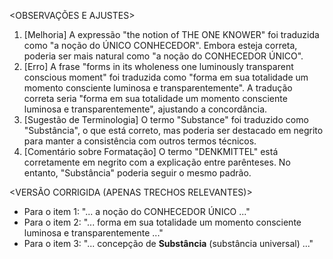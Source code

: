 <OBSERVAÇÕES E AJUSTES>
1. [Melhoria] A expressão "the notion of THE ONE KNOWER" foi traduzida como "a noção do ÚNICO CONHECEDOR". Embora esteja correta, poderia ser mais natural como "a noção do CONHECEDOR ÚNICO".
2. [Erro] A frase "forms in its wholeness one luminously transparent conscious moment" foi traduzida como "forma em sua totalidade um momento consciente luminosa e transparentemente". A tradução correta seria "forma em sua totalidade um momento consciente luminosa e transparentemente", ajustando a concordância.
3. [Sugestão de Terminologia] O termo "Substance" foi traduzido como "Substância", o que está correto, mas poderia ser destacado em negrito para manter a consistência com outros termos técnicos.
4. [Comentário sobre Formatação] O termo "DENKMITTEL" está corretamente em negrito com a explicação entre parênteses. No entanto, "Substância" poderia seguir o mesmo padrão.

<VERSÃO CORRIGIDA (APENAS TRECHOS RELEVANTES)>
- Para o item 1: "... a noção do CONHECEDOR ÚNICO ..."
- Para o item 2: "... forma em sua totalidade um momento consciente luminosa e transparentemente ..."
- Para o item 3: "... concepção de **Substância** (substância universal) ..."